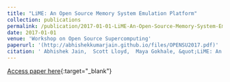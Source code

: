 ```yaml
---
title: "LiME: An Open Source Memory System Emulation Platform"
collection: publications
permalink: /publication/2017-01-01-LiME-An-Open-Source-Memory-System-Emulation-Platform
date: 2017-01-01
venue: 'Workshop on Open Source Supercomputing'
paperurl: '(http://abhishekkumarjain.github.io/files/OPENSU2017.pdf)'
citation: ' Abhishek Jain,  Scott Lloyd,  Maya Gokhale, &quot;LiME: An Open Source Memory System Emulation Platform.&quot; Workshop on Open Source Supercomputing, 2017.'
---
```

[Access paper here]((http://abhishekkumarjain.github.io/files/OPENSU2017.pdf)){:target="_blank"}
